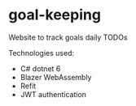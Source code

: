 # goal-keeping

Website to track goals daily TODOs

Technologies used:
- C# dotnet 6
- Blazer WebAssembly
- Refit
- JWT authentication